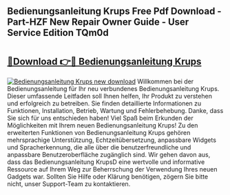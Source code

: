 ## Bedienungsanleitung Krups Free Pdf Download - Part-HZF New Repair Owner Guide - User Service Edition TQm0d

# <h2><a href="http://df3dqkt.blite.top/?on=Bedienungsanleitung+Krups">🔗Download 👉🔴 Bedienungsanleitung Krups</a></h2>

[![Bedienungsanleitung Krups new download](https://i.imgur.com/lujVjoI.png)](http://df3dqkt.blite.top/?on=Bedienungsanleitung+Krups)
Willkommen bei der Bedienungsanleitung für Ihr neu verbundenes Bedienungsanleitung Krups. Dieser umfassende Leitfaden soll Ihnen helfen, Ihr Produkt zu verstehen und erfolgreich zu betreiben. Sie finden detaillierte Informationen zu Funktionen, Installation, Betrieb, Wartung und Fehlerbehebung. Danke, dass Sie sich für uns entschieden haben! Viel Spaß beim Erkunden der Möglichkeiten mit Ihrem neuen Bedienungsanleitung Krups! Zu den erweiterten Funktionen von Bedienungsanleitung Krups gehören mehrsprachige Unterstützung, Echtzeitübersetzung, anpassbare Widgets und Spracherkennung, die alle über die benutzerfreundliche und anpassbare Benutzeroberfläche zugänglich sind. Wir gehen davon aus, dass das Bedienungsanleitung KrupsD eine wertvolle und informative Ressource auf Ihrem Weg zur Beherrschung der Verwendung Ihres neuen Gadgets war. Sollten Sie Hilfe oder Klärung benötigen, zögern Sie bitte nicht, unser Support-Team zu kontaktieren.
